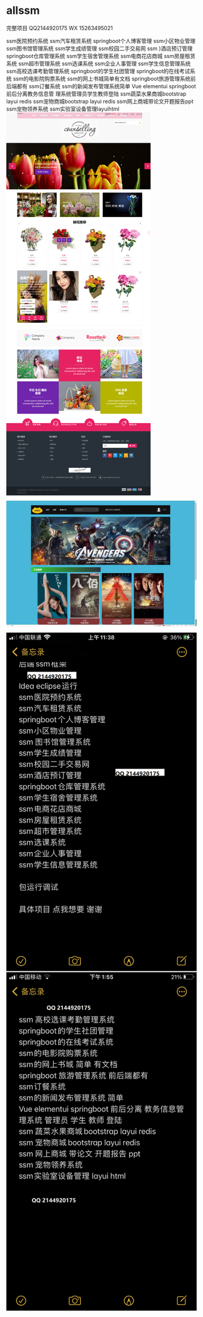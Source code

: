 # allssm

完整项目    QQ2144920175   WX 15263495021



ssm医院预约系统 ssm汽车租赁系统 springboot个人博客管理 ssm小区物业管理 ssm图书馆管理系统 ssm学生成绩管理 ssm校园二手交易网 ssm )酒店预订管理 springboot仓库管理系统 ssm学生宿舍管理系统 ssm电商花店商城 ssm房屋租赁系统 ssm超市管理系统 ssm选课系统 ssm企业人事管理 ssm学生信息管理系统 ssm高校选课考勤管理系统 springboot的学生社团管理 springboot的在线考试系统 ssm的电影院购票系统 ssm的网上书城简单有文档 springboot旅游管理系统前后端都有 ssm订餐系统 ssm的新闻发布管理系统简单 Vue elementui springboot前后分离教务信息管 理系统管理员学生教师登陆 ssm蔬菜水果商城bootstrap layui redis ssm宠物商城bootstrap layui redis ssm网上商城带论文开题报告ppt ssm宠物领养系统 ssm实验室设备管理layuihtml
![contents](./微信图片_20200710184349.png)
![contents](./微信图片_20220207150402.jpg)


![contents](./IMG_4854.PNG)
![contents](./IMG_8386.PNG)
